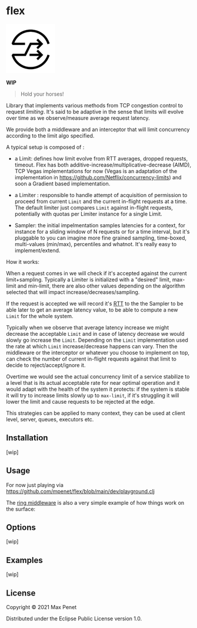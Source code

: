 # flex

<img src="flex.png" width="133" height="133" alt="icon by https://thenounproject.com/ivankostriukov/"/>

**WIP**

> Hold your horses!

Library that implements various methods from TCP congestion control to
request *limiting*. It's said to be adaptive in the sense that limits
will evolve over time as we observe/measure average request latency.

We provide both a middleware and an interceptor that will limit
concurrency according to the limit algo specified.

A typical setup is composed of :

* a Limit: defines how limit evolve from RTT averages, dropped
  requests, timeout. Flex has both
  additive-increase/multiplicative-decrease (AIMD), TCP Vegas
  implementations for now (Vegas is an adaptation of the
  implementation in https://github.com/Netflix/concurrency-limits) and
  soon a Gradient based implementation.

* a Limiter : responsible to handle attempt of acquisition of
  permission to proceed from current `Limit` and the current in-flight
  requests at a time. The default limiter just compares `Limit`
  against in-flight requests, potentially with quotas per Limiter
  instance for a single Limit.

* Sampler: the initial impelmentation samples latencies for a context,
  for instance for a sliding window of N requests or for a time
  interval, but it's pluggable to you can imagine more fine grained
  sampling, time-boxed, multi-values (min/max), percentiles and
  whatnot. It's really easy to implement/extend.


How it works:

When a request comes in we will check if it's accepted against the
current limit+sampling. Typically a Limiter is initialized with a
"desired" limit, max-limit and min-limit, there are also other values
depending on the algorithm selected that will impact
increase/decreases/sampling.

If the request is accepted we will record it's
[RTT](https://en.wikipedia.org/wiki/Round-trip_delay) to the the
Sampler to be able later to get an average latency value, to be able
to compute a new `Limit` for the whole system.

Typically when we observe that average latency increase we might
decrease the acceptable `Limit` and in case of latency decrease we
would slowly go increase the `Limit`. Depending on the `Limit`
implementation used the rate at which `Limit` increase/decrease
happens can vary.  Then the middleware or the interceptor or whatever
you choose to implement on top, can check the number of current
in-flight requests against that limit to decide to
reject/accept/ignore it.

Overtime we would see the actual concurrency limit of a service
stabilize to a level that is its actual acceptable rate for near
optimal operation and it would adapt with the health of the system it
protects: if the system is stable it will try to increase limits
slowly up to `max-limit`, if it's struggling it will lower the limit
and cause requests to be rejected at the edge.

This strategies can be applied to many context, they can be used at
client level, server, queues, executors etc.

## Installation

[wip]

## Usage

For now just playing via https://github.com/mpenet/flex/blob/main/dev/playground.clj

The [ring middleware](https://github.com/mpenet/flex/blob/main/src/qbits/flex/middleware.clj) is also a very simple example of how things work on the surface:

## Options

[wip]

## Examples

[wip]

## License

Copyright © 2021 Max Penet

Distributed under the Eclipse Public License version 1.0.
